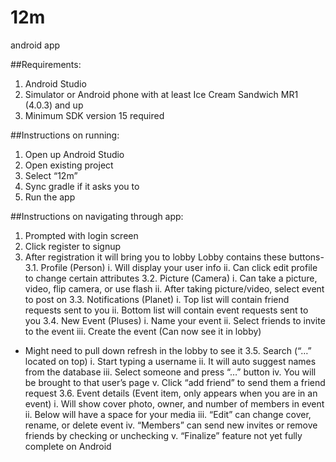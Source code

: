 # 12m
android app

##Requirements:
1. Android Studio
2. Simulator or Android phone with at least Ice Cream Sandwich MR1 (4.0.3) and up
3. Minimum SDK version 15 required

##Instructions on running:
1. Open up Android Studio
2. Open existing project
3. Select “12m”
4. Sync gradle if it asks you to
5. Run the app

##Instructions on navigating through app:
1. Prompted with login screen
2. Click register to signup
3. After registration it will bring you to lobby
Lobby contains these buttons-
 3.1. Profile (Person)
  i. Will display your user info
  ii. Can click edit profile to change certain attributes
 3.2. Picture (Camera)
  i. Can take a picture, video, flip camera, or use flash
  ii. After taking picture/video, select event to post on
 3.3. Notifications (Planet)
  i. Top list will contain friend requests sent to you
  ii. Bottom list will contain event requests sent to you
 3.4. New Event (Pluses)
  i. Name your event
  ii. Select friends to invite to the event
  iii. Create the event (Can now see it in lobby)
  * Might need to pull down refresh in the lobby to see it
 3.5. Search (“…” located on top)
  i. Start typing a username
  ii. It will auto suggest names from the database
  iii. Select someone and press “…” button
  iv. You will be brought to that user’s page
  v. Click “add friend” to send them a friend request
 3.6. Event details (Event item, only appears when you are in an event)
  i. Will show cover photo, owner, and number of members in event
  ii. Below will have a space for your media
  iii. “Edit” can change cover, rename, or delete event
  iv. “Members” can send new invites or remove friends by checking or unchecking
  v. “Finalize” feature not yet fully complete on Android